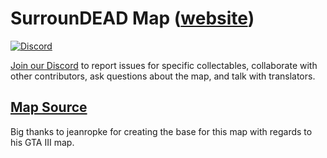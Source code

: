 # SurrounDEAD Map ([website](https://d21rs.github.io/Surroundead-map/))
[![Discord](https://img.shields.io/discord/920621743943606272?label=discord)](https://discord.gg/surroundead)


[Join our Discord](https://discord.gg/surroundead) to report issues for specific collectables, collaborate with other contributors, ask questions about the map, and talk with translators.

## [Map Source](https://github.com/jeanropke/RDOMap)
Big thanks to jeanropke for creating the base for this map with regards to his GTA III map.
